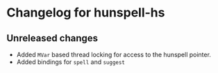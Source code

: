 # Changelog for hunspell-hs

## Unreleased changes

- Added `MVar` based thread locking for access to the hunspell pointer.
- Added bindings for `spell` and `suggest`
	
